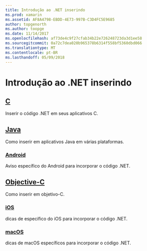 ```yaml
---
title: Introdução ao .NET inserindo
ms.prod: xamarin
ms.assetid: AF8A4798-EBDD-4E73-997B-C3D4FC5E9685
author: topgenorth
ms.author: toopge
ms.date: 11/14/2017
ms.openlocfilehash: af73de4c9f27cfab34b22e726248723da3d1ee58
ms.sourcegitcommit: 0a72c7dea020b965378b6314f558bf5360dbd066
ms.translationtype: MT
ms.contentlocale: pt-BR
ms.lasthandoff: 05/09/2018
---
```

# <a name="getting-started-with-net-embedding"></a>Introdução ao .NET inserindo

## <a name="ccmd"></a>[C](c.md)

Inserir o código .NET em seus aplicativos C.

## <a name="javajavaindexmd"></a>[Java](java/index.md)

Como inserir em aplicativos Java em várias plataformas.

### <a name="androidjavaandroidmd"></a>[Android](java/android.md)

Aviso específico do Android para incorporar o código .NET.

## <a name="objective-cobjective-cindexmd"></a>[Objective-C](objective-c/index.md)

Como inserir em objetivo-C.

### <a name="iosobjective-ciosmd"></a>[iOS](objective-c/ios.md)

dicas de específico do iOS para incorporar o código .NET.

### <a name="macosobjective-cmacosmd"></a>[macOS](objective-c/macos.md)

dicas de macOS específicos para incorporar o código .NET.
